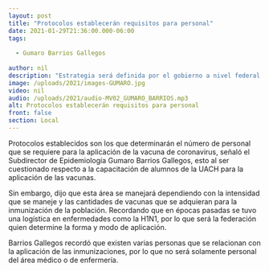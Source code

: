 ```yaml
---
layout: post
title: "Protocolos establecerán requisitos para personal"
date: 2021-01-29T21:36:00.000-06:00
tags:
  
  - Gumaro Barrios Gallegos
  
author: nil
description: "Estrategia será definida por el gobierno a nivel federal."
image: /uploads/2021/images-GUMARO.jpg
video: nil
audio: /uploads/2021/audio-MV02_GUMARO_BARRIOS.mp3
alt: Protocolos establecerán requisitos para personal
front: false
section: Local
---
```


Protocolos establecidos son los que determinarán el número de personal que se requiere para la aplicación de la vacuna de coronavirus, señaló el Subdirector de Epidemiología Gumaro Barrios Gallegos, esto al ser cuestionado respecto a la capacitación de alumnos de la UACH para la aplicación de las vacunas.

Sin embargo, dijo que esta área se manejará dependiendo con la intensidad que se maneje y las cantidades de vacunas que se adquieran para la inmunización de la población. Recordando que en épocas pasadas se tuvo una logística en enfermedades como la H1N1, por lo que será la federación quien determine la forma y modo de aplicación.

Barrios Gallegos recordó que existen varias personas que se relacionan con la aplicación de las inmunizaciones, por lo que no será solamente personal del área médico o de enfermería. 